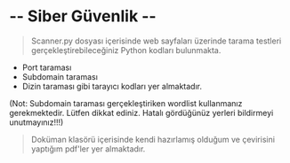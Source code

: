 # -- Siber Güvenlik --
>Scanner.py dosyası içerisinde web sayfaları üzerinde tarama testleri gerçekleştirebileceğiniz Python kodları bulunmakta. 
  - Port taraması
  - Subdomain taraması
  - Dizin taraması gibi tarayıcı kodları yer almaktadır.
  
  (Not: Subdomain taraması gerçekleştiriken wordlist kullanmanız gerekmektedir. Lütfen dikkat ediniz. Hatalı gördüğünüz yerleri bildirmeyi unutmayınız!!!)


> Doküman klasörü içerisinde kendi hazırlamış olduğum ve çevirisini yaptığım pdf'ler yer almaktadır. 
